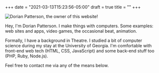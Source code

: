 +++
date = "2021-03-13T15:23:56-05:00"
draft = true
title = ""
+++

![Dorian Patterson, the owner of this website!](/img/dorian-patterson.jpg)

Hey, I'm Dorian Patterson. I make things with computers. Some examples: web sites and apps, video
games, the occasional beat, animation.

Formally, I have a background in Theatre. I studied a bit of computer science during my stay at the
University of Georgia. I'm comfortable with front-end web tech (HTML, CSS, JavaScript) and some
back-end stuff too (PHP, Ruby, Node.js).

Feel free to contact me via any of the means below.
